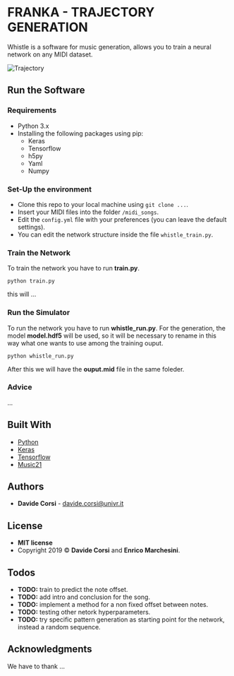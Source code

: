 # FRANKA - TRAJECTORY GENERATION

Whistle is a software for music generation, allows you to train a neural network on any MIDI dataset.

![Trajectory](/images/trajectory.gif)

## Run the Software

### Requirements

* Python 3.x
* Installing the following packages using pip:
	* Keras
	* Tensorflow
	* h5py
    * Yaml
    * Numpy

### Set-Up the environment

- Clone this repo to your local machine using `git clone ...`.
- Insert your MIDI files into the folder `/midi_songs`.
- Edit the `config.yml` file with your preferences (you can leave the default settings).
- You can edit the network structure inside the file `whistle_train.py`.

### Train the Network

To train the network you have to run **train.py**.
```
python train.py
```
this will ...

### Run the Simulator

To run the network you have to run **whistle_run.py**. For the generation, the model **model.hdf5** will be used, so it will be necessary to rename in this way what one wants to use among the training ouput.
```
python whistle_run.py
```
After this we will have the **ouput.mid** file in the same foleder.

### Advice

...

## Built With

* [Python](https://www.python.org/)
* [Keras](https://keras.io/)
* [Tensorflow](https://www.tensorflow.org/)
* [Music21](http://web.mit.edu/music21/)

## Authors

* **Davide Corsi** - davide.corsi@univr.it

## License

- **MIT license**
- Copyright 2019 © **Davide Corsi** and **Enrico Marchesini**.

## Todos
- **TODO:** train to predict the note offset.
- **TODO:** add intro and conclusion for the song.
- **TODO:** implement a method for a non fixed offset between notes.
- **TODO:** testing other netork hyperparameters.
- **TODO:** try specific pattern generation as starting point for the network, instead a random sequence.

## Acknowledgments

We have to thank ...